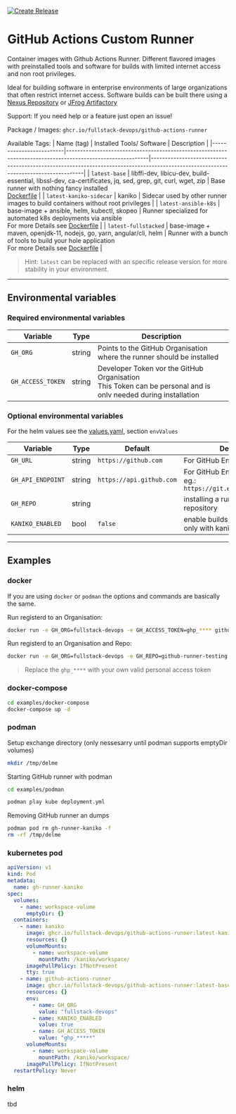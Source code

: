 [![Create Release](https://github.com/fullstack-devops/github-actions-runner/actions/workflows/create-release.yml/badge.svg)](https://github.com/fullstack-devops/github-actions-runner/actions/workflows/create-release.yml)

# GitHub Actions Custom Runner
Container images with Github Actions Runner. Different flavored images with preinstalled tools and software for builds with limited internet access and non root privileges.

Ideal for building software in enterprise environments of large organizations that often restrict internet access.
Software builds can be built there using a [Nexus Repository](https://de.sonatype.com/products/repository-oss) or [JFrog Artifactory](https://jfrog.com/de/artifactory/)

Support: If you need help or a feature just open an issue!

Package / Images: `ghcr.io/fullstack-devops/github-actions-runner`

Available Tags:
| Name (tag)              | Installed Tools/ Software                                                                                 | Description                                                                                                                        |
|-------------------------|-----------------------------------------------------------------------------------------------------------|------------------------------------------------------------------------------------------------------------------------------------|
| `latest-base`           | libffi-dev, libicu-dev, build-essential, libssl-dev, ca-certificates, jq, sed, grep, git, curl, wget, zip | Base runner with nothing fancy installed <br> [Dockerfile](images/base/Dockerfile)                                                 |
| `latest-kaniko-sidecar` | kaniko                                                                                                    | Sidecar used by other runner images to build containers without root privileges                                                    |
| `latest-ansible-k8s`    | base-image + ansible, helm, kubectl, skopeo                                                               | Runner specialized for automated k8s deployments via ansible <br> For more Details see [Dockerfile](images/ansible-k8s/Dockerfile) |
| `latest-fullstacked`    | base-image + maven, openjdk-11, nodejs, go, yarn, angular/cli, helm                                       | Runner with a bunch of tools to build your hole application<br> For more Details see [Dockerfile](images/fullstacked/Dockerfile)   |

> Hint: `latest` can be replaced with an specific release version for more stability in your environment.

---

## Environmental variables

### Required environmental variables

| Variable          | Type   | Description                                                                                                       |
|-------------------|--------|-------------------------------------------------------------------------------------------------------------------|
| `GH_ORG`          | string | Points to the GitHub Organisation where the runner should be installed                                            |
| `GH_ACCESS_TOKEN` | string | Developer Token vor the GitHub Organisation<br> This Token can be personal and is onlv needed during installation |

### Optional environmental variables

For the helm values see the [values.yaml](helm/values.yaml), section `envValues`

| Variable          | Type   | Default                  | Description                                                          |
|-------------------|--------|--------------------------|----------------------------------------------------------------------|
| `GH_URL`          | string | `https://github.com`     | For GitHub Enterprise support                                        |
| `GH_API_ENDPOINT` | string | `https://api.github.com` | For GitHub Enterprise support eg.: `https://git.example.com/api/v3/` |
| `GH_REPO`         | string |                          | installing a runner to a spezific repository                         |
| `KANIKO_ENABLED`  | bool   | `false`                  | enable builds with kaniko (works only with kaniko-sidecar)           |

---

## Examples

### docker

If you are using `docker` or `podman` the options and commands are basically the same.

Run registerd to an Organisation:
```bash
docker run -e GH_ORG=fullstack-devops -e GH_ACCESS_TOKEN=ghp_**** github-runner-base:latest
```

Run registerd to an Organisation and Repo:
```bash
docker run -e GH_ORG=fullstack-devops -e GH_REPO=github-runner-testing -e GH_ACCESS_TOKEN=ghp_**** github-runner-base:latest
```

> Replace the `ghp_****` with your own valid personal access token

### docker-compose

```bash
cd examples/docker-compose
docker-compose up -d
```

### podman

Setup exchange directory (only nessesarry until podman supports emptyDir volumes)
```bash
mkdir /tmp/delme
```

Starting GitHub runner with podman
```bash
cd examples/podman

podman play kube deployment.yml
```

Removing GitHub runner an dumps
```bash
podman pod rm gh-runner-kaniko -f
rm -rf /tmp/delme
```

### kubernetes pod

```yaml
apiVersion: v1
kind: Pod
metadata:
  name: gh-runner-kaniko
spec:
  volumes:
    - name: workspace-volume
      emptyDir: {}
  containers:
    - name: kaniko
      image: ghcr.io/fullstack-devops/github-actions-runner:latest-kaniko-sidecar
      resources: {}
      volumeMounts:
        - name: workspace-volume
          mountPath: /kaniko/workspace/
      imagePullPolicy: IfNotPresent
      tty: true
    - name: github-actions-runner
      image: ghcr.io/fullstack-devops/github-actions-runner:latest-base
      resources: {}
      env:
        - name: GH_ORG
          value: "fullstack-devops"
        - name: KANIKO_ENABLED
          value: true
        - name: GH_ACCESS_TOKEN
          value: "ghp_*****"
      volumeMounts:
        - name: workspace-volume
          mountPath: /kaniko/workspace/
      imagePullPolicy: IfNotPresent
  restartPolicy: Never
```

### helm

tbd